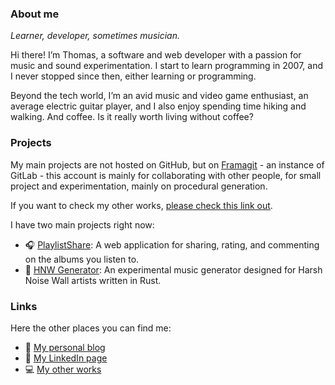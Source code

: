 ### About me

*Learner, developer, sometimes musician.*

Hi there! I’m Thomas, a software and web developer with a passion for music and sound experimentation. I start to learn programming in 2007, and I never stopped since then, either learning or programming.

Beyond the tech world, I’m an avid music and video game enthusiast, an average electric guitar player, and I also enjoy spending time hiking and walking. And coffee. Is it really worth living without coffee?

### Projects

My main projects are not hosted on GitHub, but on [Framagit](https://framagit.org/blchrd) - an instance of GitLab - this account is mainly for collaborating with other people, for small project and experimentation, mainly on procedural generation.

If you want to check my other works, [please check this link out](https://framagit.org/blchrd).

I have two main projects right now:

* 🎧 [PlaylistShare](https://framagit.org/playlistshare/): A web application for sharing, rating, and commenting on the albums you listen to.
* 🎵 [HNW Generator](https://framagit.org/blchrd/rust-hnwgen/): An experimental music generator designed for Harsh Noise Wall artists written in Rust.

### Links

Here the other places you can find me:

* 📓 [My personal blog](https://blchrd.eu)
* 💼 [My LinkedIn page](https://www.linkedin.com/in/blchrd)
* 💻 [My other works](https://framagit.org/blchrd)
